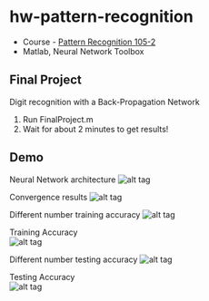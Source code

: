 # hw-pattern-recognition

* Course - [Pattern Recognition 105-2](http://class-qry.acad.ncku.edu.tw/syllabus/online_display.php?syear=0105&sem=2&co_no=N959900&class_code=)
* Matlab, Neural Network Toolbox

## Final Project ##
Digit recognition with a Back-Propagation Network
1. Run FinalProject.m
2. Wait for about 2 minutes to get results!

## Demo ##
Neural Network architecture
![alt tag](https://i.imgur.com/Dm3baPT.png)

Convergence results
![alt tag](https://i.imgur.com/9CtArPU.png)

Different number training accuracy
![alt tag](https://i.imgur.com/Y2Xcw9A.png)

Training Accuracy  
![alt tag](https://i.imgur.com/nKPYbj7.png)

Different number testing accuracy
![alt tag](https://i.imgur.com/WmnmczD.png)

Testing Accuracy  
![alt tag](https://i.imgur.com/ybawbqH.png)
